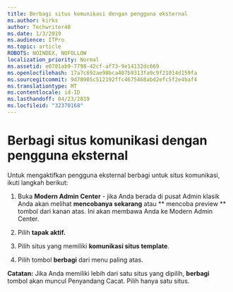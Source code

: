 ```yaml
---
title: Berbagi situs komunikasi dengan pengguna eksternal
ms.author: kirks
author: Techwriter40
ms.date: 1/3/2019
ms.audience: ITPro
ms.topic: article
ROBOTS: NOINDEX, NOFOLLOW
localization_priority: Normal
ms.assetid: e0701ab9-7798-42cf-af73-9e14132dc669
ms.openlocfilehash: 17a7c692ae98bca407b9313fa9c9f21014d159fa
ms.sourcegitcommit: 9d78905c512192ffc4675468abd2efc5f2e4baf4
ms.translationtype: MT
ms.contentlocale: id-ID
ms.lasthandoff: 04/23/2019
ms.locfileid: "32370168"
---
```

# <a name="share-a-communication-site-with-external-users"></a>Berbagi situs komunikasi dengan pengguna eksternal

Untuk mengaktifkan pengguna eksternal berbagi untuk situs komunikasi, ikuti langkah berikut: 
  
1. Buka **Modern Admin Center** - jika Anda berada di pusat Admin klasik Anda akan melihat **mencobanya sekarang** atau ** mencoba preview ** tombol dari kanan atas. Ini akan membawa Anda ke Modern Admin Center. 
  
2. Pilih **tapak aktif.**
  
3. Pilih situs yang memiliki **komunikasi situs template**. 
  
4. Pilih tombol **berbagi** dari menu paling atas. 
  
 **Catatan:** Jika Anda memiliki lebih dari satu situs yang dipilih, **berbagi** tombol akan muncul Penyandang Cacat. Pilih hanya satu situs. 
  

